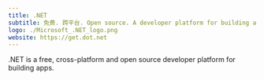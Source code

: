 ```yaml
---
title: .NET
subtitle: 免费. 跨平台. Open source. A developer platform for building apps.
logo: ./Microsoft_.NET_logo.png
website: https://get.dot.net
---
```


.NET is a free, cross-platform and open source developer platform for building apps.
